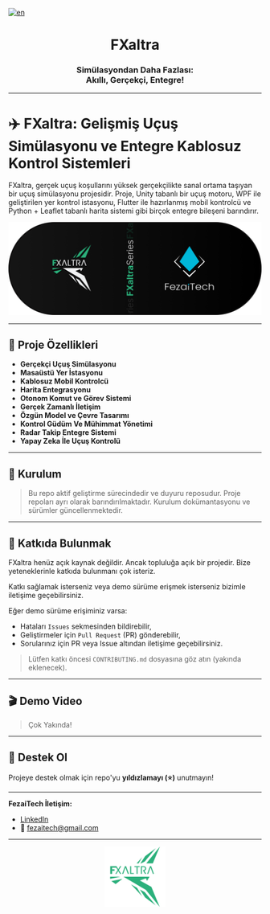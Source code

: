 [![en](https://img.shields.io/badge/lang-en-red.svg)](README.en.md)

<div>
    <h1 align="center">FXaltra</h1>
    <h3 align="center">Simülasyondan Daha Fazlası:<br> Akıllı, Gerçekçi, Entegre!</h3>
</div>

---------
# ✈️ FXaltra: Gelişmiş Uçuş Simülasyonu ve Entegre Kablosuz Kontrol Sistemleri

FXaltra, gerçek uçuş koşullarını yüksek gerçekçilikte sanal ortama taşıyan bir uçuş simülasyonu projesidir. Proje, Unity tabanlı bir uçuş motoru, WPF ile geliştirilen yer kontrol istasyonu, Flutter ile hazırlanmış mobil kontrolcü ve Python + Leaflet tabanlı harita sistemi gibi birçok entegre bileşeni barındırır.

![FXaltra & FezaiTech](brand.png)

---------

## 🚀 Proje Özellikleri

- **Gerçekçi Uçuş Simülasyonu**
- **Masaüstü Yer İstasyonu**
- **Kablosuz Mobil Kontrolcü**
- **Harita Entegrasyonu**
- **Otonom Komut ve Görev Sistemi**
- **Gerçek Zamanlı İletişim**
- **Özgün Model ve Çevre Tasarımı**
- **Kontrol Güdüm Ve Mühimmat Yönetimi**
- **Radar Takip Entegre Sistemi**
- **Yapay Zeka İle Uçuş Kontrolü**

---------

## 🔧 Kurulum

> Bu repo aktif geliştirme sürecindedir ve duyuru reposudur. Proje repoları ayrı olarak barındırılmaktadır. Kurulum dokümantasyonu ve sürümler güncellenmektedir.

---------

## 🤝 Katkıda Bulunmak

FXaltra henüz açık kaynak değildir. Ancak topluluğa açık bir projedir. Bize yeteneklerinle katkıda bulunmanı çok isteriz.  

Katkı sağlamak isterseniz veya demo sürüme erişmek isterseniz bizimle iletişime geçebilirsiniz.

Eğer demo sürüme erişiminiz varsa:

- Hataları `Issues` sekmesinden bildirebilir,
- Geliştirmeler için `Pull Request` (PR) gönderebilir,
- Sorularınız için PR veya Issue altından iletişime geçebilirsiniz.

> Lütfen katkı öncesi `CONTRIBUTING.md` dosyasına göz atın (yakında eklenecek).

---------

## 🎬 Demo Video

> Çok Yakında!

---
## 🌟 Destek Ol

Projeye destek olmak için repo'yu **yıldızlamayı (⭐)** unutmayın!

---

**FezaiTech İletişim:**  
- [LinkedIn](https://www.linkedin.com/company/fezaitech)
- 📧 [fezaitech@gmail.com](mailto:fezaitech@gmail.com)

---------

<div align="center"><img src="fxaltra-r-nbg-g.png"  width=120 /></div>

